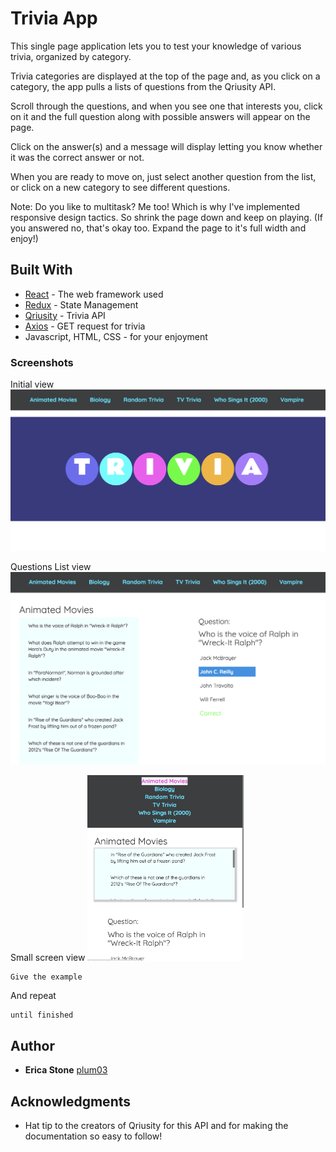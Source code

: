 # Trivia App

This single page application lets you to test your knowledge of various trivia, organized by category.

Trivia categories are displayed at the top of the page and, as you click on a category, the app pulls a lists of questions from the Qriusity API.

Scroll through the questions, and when you see one that interests you, click on it and the full question along with possible answers will appear on the page.

Click on the answer(s) and a message will display letting you know whether it was the correct answer or not.

When you are ready to move on, just select another question from the list, or click on a new category to see different questions.

Note: Do you like to multitask?  Me too!  Which is why I've implemented responsive design tactics.  So shrink the page down and keep on playing.  (If you answered no, that's okay too.  Expand the page to it's full width and enjoy!)


## Built With

* [React](https://reactjs.org/) - The web framework used
* [Redux](https://redux.js.org/) - State Management
* [Qriusity](https://qriusity.com/) - Trivia API
* [Axios](https://github.com/axios/axios) - GET request for trivia 
* Javascript, HTML, CSS - for your enjoyment 


### Screenshots

Initial view 
![Homepage Screenshot](public/images/main-full-screen.png)

Questions List view
![App Screenshot](public/images/app-full-screen.png)

Small screen view
<img src="public/images/app-small.png" width="250px">


```
Give the example
```

And repeat

```
until finished
```

## Author

* **Erica Stone** [plum03](https://github.com/plum03)


## Acknowledgments

* Hat tip to the creators of Qriusity for this API and for making the documentation so easy to follow!


